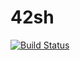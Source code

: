 # 42sh
[![Build Status](https://travis-ci.org/uael/42sh.svg?branch=master)](https://travis-ci.org/uael/42sh) 
